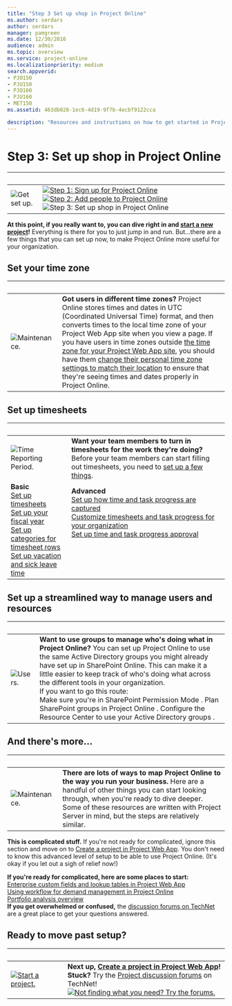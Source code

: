 ```yaml
---
title: "Step 3 Set up shop in Project Online"
ms.author: serdars
author: serdars
manager: pamgreen
ms.date: 12/30/2016
audience: admin
ms.topic: overview
ms.service: project-online
ms.localizationpriority: medium
search.appverid:
- PJO150
- PJU150
- PJO160
- PJU160
- MET150
ms.assetid: 463db028-1ec6-4d19-9f7b-4ecbf9122cca

description: "Resources and instructions on how to get started in Project Online. Set up timesheets, mange resources and users, and more."
---
```


# Step 3: Set up shop in Project Online

|&nbsp;|&nbsp;|
|:-----|:-----|
|![Get set up.](media/6b503a9c-4ef0-409b-ab56-09e804cfe0c3.png)           <br/> |[![Step 1: Sign up for Project Online](media/f82f0100-dc58-47d6-960a-28db901de6d8.png)](step-1-sign-up-for-project-online.md)          [![Step 2: Add people to Project Online](media/be1ca863-defe-4156-a5b1-68cea288476f.png)](step-2-add-people-to-project-online.md)          ![Step 3: Set up shop in Project Online](media/e002dacf-722f-4af8-9d22-b606d22a8051.png)           <br/> |
   
 **At this point, if you really want to, you can dive right in and [start a new project](https://support.office.com/article/072e676d-d798-457d-a4d1-66baaaf6c552)!** Everything is there for you to just jump in and run. But...there are a few things that you can set up now, to make Project Online more useful for your organization. 
  
## Set your time zone

|&nbsp;|&nbsp;|
|:-----|:-----|
|![Maintenance.](media/e8b5823d-9ce3-4e63-9870-e1923d5d9f21.png)<br/> |**Got users in different time zones?** Project Online stores times and dates in UTC (Coordinated Universal Time) format, and then converts times to the local time zone of your Project Web App site when you view a page. If you have users in time zones outside [the time zone for your Project Web App site](https://support.office.com/article/e9e189c7-16e3-45d3-a090-770be6e83c1a), you should have them [change their personal time zone settings to match their location](https://support.office.com/article/CAA1FCCC-BCDB-42F3-9E5B-45957647FFD7) to ensure that they're seeing times and dates properly in Project Online.  <br/> |
   
## Set up timesheets

|&nbsp;|&nbsp;|
|:-----|:-----|
|![Time Reporting Period.](media/d99055d1-f683-45c1-a532-4f8d8f2cc29e.png)           <br/> |**Want your team members to turn in timesheets for the work they're doing?** Before your team members can start filling out timesheets, you need to [set up a few things](set-up-timesheets.md).<br/>|
|**Basic** <br/>[Set up timesheets](set-up-timesheets.md)<br/>[Set up your fiscal year](set-up-your-fiscal-year.md)<br/>[Set up categories for timesheet rows](set-up-categories-for-timesheet-rows.md)<br/>[Set up vacation and sick leave time](set-up-vacation-sick-leave-and-other-non-project-work-categories.md)               <br/>|**Advanced** <br/> [Set up how time and task progress are captured](set-up-how-time-and-task-progress-are-captured.md) <br/>[Customize timesheets and task progress for your organization](customize-timesheets-and-task-progress-for-your-organization.md)  <br/>        [Set up time and task progress approval](set-up-time-and-task-progress-approval.md) <br/><br/><br/><br/><br/>

   

   
## Set up a streamlined way to manage users and resources

|&nbsp;|&nbsp;|
|:-----|:-----|
|![Users.](media/9f5e9565-294f-4da4-993c-b29ab4e5bfd6.jpg)           <br/> |**Want to use groups to manage who's doing what in Project Online?** You can set up Project Online to use the same Active Directory groups you might already have set up in SharePoint Online. This can make it a little easier to keep track of who's doing what across the different tools in your organization.  <br/> If you want to go this route:  <br/> Make sure you're in SharePoint Permission Mode . Plan SharePoint groups in Project Online . Configure the Resource Center to use your Active Directory groups . |
   
## And there's more...

|&nbsp;|&nbsp;|
|:-----|:-----|
|![Maintenance.](media/e8b5823d-9ce3-4e63-9870-e1923d5d9f21.png)           <br/> |**There are lots of ways to map Project Online to the way you run your business.** Here are a handful of other things you can start looking through, when you're ready to dive deeper. Some of these resources are written with Project Server in mind, but the steps are relatively similar.  <br/> |

**This is complicated stuff.** If you're not ready for complicated, ignore this section and move on to [Create a project in Project Web App](https://support.office.com/article/072e676d-d798-457d-a4d1-66baaaf6c552). You don't need to know this advanced level of setup to be able to use Project Online. (It's okay if you let out a sigh of relief now!)  <br/> 
   
 **If you're ready for complicated, here are some places to start:** <br/> [Enterprise custom fields and lookup tables in Project Web App](/project/enterprise-custom-fields-and-lookup-tables-in-project-web-app) <br/> [Using workflow for demand management in Project Online](using-workflow-for-demand-management-in-project-online.md) <br/> [Portfolio analysis overview](/project/portfolio-analysis-overview) <br/> **If you get overwhelmed or confused,** the [discussion forums on TechNet](https://social.technet.microsoft.com/forums/en-us/category/project) are a great place to get your questions answered.  <br/> 
   
## Ready to move past setup?

|&nbsp;|&nbsp;|
|:-----|:-----|
|[![Start a project.](media/ae7e9319-6fb9-4225-b966-1c627deea19b.png)](https://support.office.com/article/072e676d-d798-457d-a4d1-66baaaf6c552)|**Next up, [Create a project in Project Web App](https://support.office.com/article/072e676d-d798-457d-a4d1-66baaaf6c552)!** <br/> **Stuck?** Try the [Project discussion forums](https://social.technet.microsoft.com/forums/en-us/category/project) on TechNet!  <br/> [![Not finding what you need? Try the forums.](media/46e7095e-10bd-4e68-8a7c-3d9dd849b508.png)](https://social.technet.microsoft.com/forums/en-us/category/project) <br/> |
